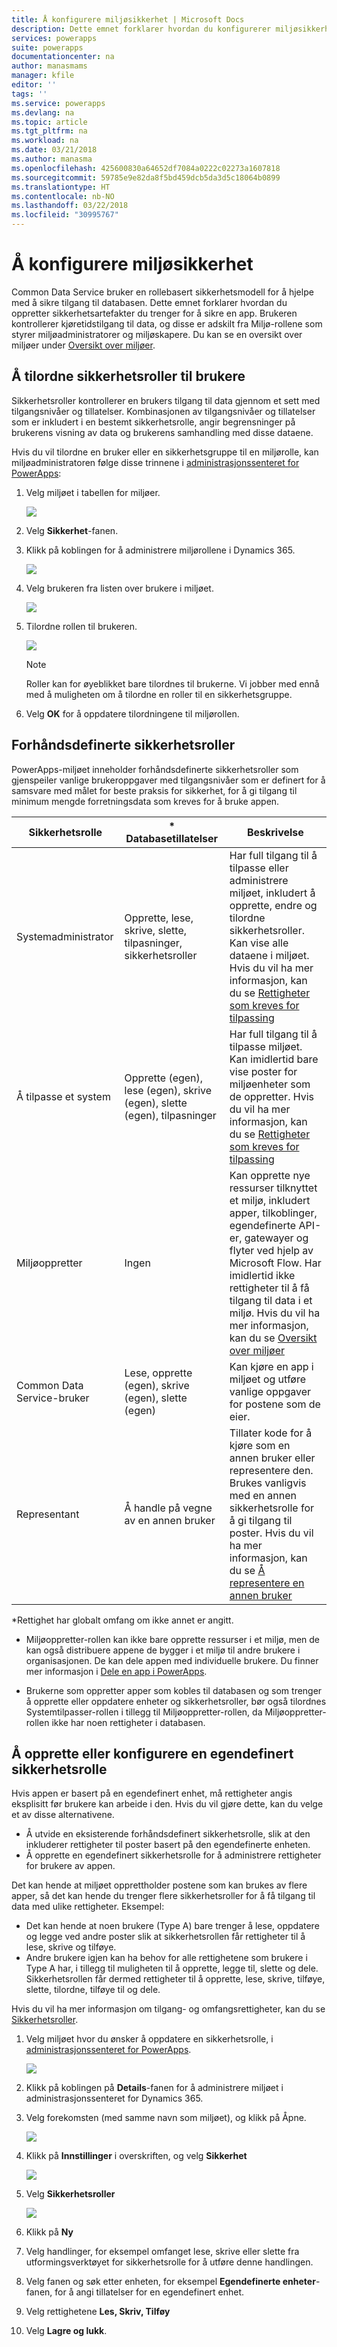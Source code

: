 ```yaml
---
title: Å konfigurere miljøsikkerhet | Microsoft Docs
description: Dette emnet forklarer hvordan du konfigurerer miljøsikkerhet.
services: powerapps
suite: powerapps
documentationcenter: na
author: manasmams
manager: kfile
editor: ''
tags: ''
ms.service: powerapps
ms.devlang: na
ms.topic: article
ms.tgt_pltfrm: na
ms.workload: na
ms.date: 03/21/2018
ms.author: manasma
ms.openlocfilehash: 425600830a64652df7084a0222c02273a1607818
ms.sourcegitcommit: 59785e9e82da8f5bd459dcb5da3d5c18064b0899
ms.translationtype: HT
ms.contentlocale: nb-NO
ms.lasthandoff: 03/22/2018
ms.locfileid: "30995767"
---
```

# <a name="configure-environment-security"></a>Å konfigurere miljøsikkerhet
Common Data Service bruker en rollebasert sikkerhetsmodell for å hjelpe med å sikre tilgang til databasen. Dette emnet forklarer hvordan du oppretter sikkerhetsartefakter du trenger for å sikre en app. Brukeren kontrollerer kjøretidstilgang til data, og disse er adskilt fra Miljø-rollene som styrer miljøadministratorer og miljøskapere. Du kan se en oversikt over miljøer under [Oversikt over miljøer](environments-overview.md).

## <a name="assign-security-roles-to-users"></a>Å tilordne sikkerhetsroller til brukere
Sikkerhetsroller kontrollerer en brukers tilgang til data gjennom et sett med tilgangsnivåer og tillatelser. Kombinasjonen av tilgangsnivåer og tillatelser som er inkludert i en bestemt sikkerhetsrolle, angir begrensninger på brukerens visning av data og brukerens samhandling med disse dataene.

Hvis du vil tilordne en bruker eller en sikkerhetsgruppe til en miljørolle, kan miljøadministratoren følge disse trinnene i [administrasjonssenteret for PowerApps][1]:

1. Velg miljøet i tabellen for miljøer.

    ![](./media/environment-admin/environment-list-new.png)

2. Velg **Sikkerhet**-fanen.

3. Klikk på koblingen for å administrere miljørollene i Dynamics 365.

    ![](./media/environment-admin/Security-Link-D365.png)

4. Velg brukeren fra listen over brukere i miljøet.

    ![](./media/environment-admin/D365-Select-User.png)

5. Tilordne rollen til brukeren.

    ![](./media/environment-admin/D365-Assign-Role.png)

    > [!NOTE]
    > Roller kan for øyeblikket bare tilordnes til brukerne. Vi jobber med ennå med å muligheten om å tilordne en roller til en sikkerhetsgruppe.

6. Velg **OK** for å oppdatere tilordningene til miljørollen.


## <a name="predefined-security-roles"></a>Forhåndsdefinerte sikkerhetsroller
PowerApps-miljøet inneholder forhåndsdefinerte sikkerhetsroller som gjenspeiler vanlige brukeroppgaver med tilgangsnivåer som er definert for å samsvare med målet for beste praksis for sikkerhet, for å gi tilgang til minimum mengde forretningsdata som kreves for å bruke appen.

|Sikkerhetsrolle  |* Databasetillatelser  |Beskrivelse |
|---------|---------|---------|
|Systemadministrator     |  Opprette, lese, skrive, slette, tilpasninger, sikkerhetsroller       | Har full tilgang til å tilpasse eller administrere miljøet, inkludert å opprette, endre og tilordne sikkerhetsroller. Kan vise alle dataene i miljøet. Hvis du vil ha mer informasjon, kan du se [Rettigheter som kreves for tilpassing](https://docs.microsoft.com/dynamics365/customer-engagement/customize/privileges-required-customization)        |
|Å tilpasse et system     | Opprette (egen), lese (egen), skrive (egen), slette (egen), tilpasninger         | Har full tilgang til å tilpasse miljøet. Kan imidlertid bare vise poster for miljøenheter som de oppretter. Hvis du vil ha mer informasjon, kan du se [Rettigheter som kreves for tilpassing](https://docs.microsoft.com/dynamics365/customer-engagement/customize/privileges-required-customization)        |
|Miljøoppretter     |  Ingen       | Kan opprette nye ressurser tilknyttet et miljø, inkludert apper, tilkoblinger, egendefinerte API-er, gatewayer og flyter ved hjelp av Microsoft Flow. Har imidlertid ikke rettigheter til å få tilgang til data i et miljø. Hvis du vil ha mer informasjon, kan du se [Oversikt over miljøer](https://powerapps.microsoft.com/blog/powerapps-environments/)        |
|Common Data Service-bruker     |  Lese, opprette (egen), skrive (egen), slette (egen)       | Kan kjøre en app i miljøet og utføre vanlige oppgaver for postene som de eier.        |
|Representant     | Å handle på vegne av en annen bruker        | Tillater kode for å kjøre som en annen bruker eller representere den.  Brukes vanligvis med en annen sikkerhetsrolle for å gi tilgang til poster. Hvis du vil ha mer informasjon, kan du se [Å representere en annen bruker](https://docs.microsoft.com/dynamics365/customer-engagement/developer/org-service/impersonate-another-user)        |

*Rettighet har globalt omfang om ikke annet er angitt.

- Miljøoppretter-rollen kan ikke bare opprette ressurser i et miljø, men de kan også distribuere appene de bygger i et miljø til andre brukere i organisasjonen. De kan dele appen med individuelle brukere. Du finner mer informasjon i [Dele en app i PowerApps](../maker/canvas-apps/share-app.md).

- Brukerne som oppretter apper som kobles til databasen og som trenger å opprette eller oppdatere enheter og sikkerhetsroller, bør også tilordnes Systemtilpasser-rollen i tillegg til Miljøoppretter-rollen, da Miljøoppretter-rollen ikke har noen rettigheter i databasen.


## <a name="create-or-configure-a-custom-security-role"></a>Å opprette eller konfigurere en egendefinert sikkerhetsrolle
Hvis appen er basert på en egendefinert enhet, må rettigheter angis eksplisitt før brukere kan arbeide i den. Hvis du vil gjøre dette, kan du velge et av disse alternativene.
- Å utvide en eksisterende forhåndsdefinert sikkerhetsrolle, slik at den inkluderer rettigheter til poster basert på den egendefinerte enheten.
- Å opprette en egendefinert sikkerhetsrolle for å administrere rettigheter for brukere av appen.

Det kan hende at miljøet opprettholder postene som kan brukes av flere apper, så det kan hende du trenger flere sikkerhetsroller for å få tilgang til data med ulike rettigheter. Eksempel:
- Det kan hende at noen brukere (Type A) bare trenger å lese, oppdatere og legge ved andre poster slik at sikkerhetsrollen får rettigheter til å lese, skrive og tilføye.
- Andre brukere igjen kan ha behov for alle rettighetene som brukere i Type A har, i tillegg til muligheten til å opprette, legge til, slette og dele. Sikkerhetsrollen får dermed rettigheter til å opprette, lese, skrive, tilføye, slette, tilordne, tilføye til og dele.

Hvis du vil ha mer informasjon om tilgang- og omfangsrettigheter, kan du se [Sikkerhetsroller](https://docs.microsoft.com/dynamics365/customer-engagement/admin/security-roles-privileges#security-roles).

1. Velg miljøet hvor du ønsker å oppdatere en sikkerhetsrolle, i [administrasjonssenteret for PowerApps][1].

    ![](./media/environment-admin/choose-environment-updated.png)

2. Klikk på koblingen på **Details**-fanen for å administrere miljøet i administrasjonssenteret for Dynamics 365.

3. Velg forekomsten (med samme navn som miljøet), og klikk på Åpne.

    ![](./media/database-security/glados-instance-list.png)

4. Klikk på **Innstillinger** i overskriften, og velg **Sikkerhet**

    ![](./media/database-security/dyn365-settings-security.png)

5. Velg **Sikkerhetsroller**

    ![](./media/database-security/dyn365-securityroles.png)

6. Klikk på **Ny**

7. Velg handlinger, for eksempel omfanget lese, skrive eller slette fra utformingsverktøyet for sikkerhetsrolle for å utføre denne handlingen.

8. Velg fanen og søk etter enheten, for eksempel **Egendefinerte enheter**-fanen, for å angi tillatelser for en egendefinert enhet.

9. Velg rettighetene **Les, Skriv, Tilføy**

10. Velg **Lagre og lukk**.



<!--Reference links in article-->
[1]: https://admin.powerapps.com
